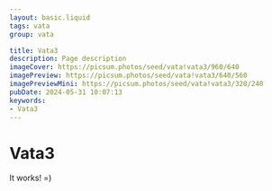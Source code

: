 ```yaml
---
layout: basic.liquid
tags: vata
group: vata

title: Vata3
description: Page description
imageCover: https://picsum.photos/seed/vata!vata3/960/640
imagePreview: https://picsum.photos/seed/vata!vata3/640/560
imagePreviewMini: https://picsum.photos/seed/vata!vata3/320/240
pubDate: 2024-05-31 10:07:13
keywords:
- Vata3
---
```


# Vata3

It works! =)

